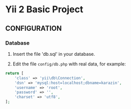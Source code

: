 Yii 2 Basic Project
============================

CONFIGURATION
-------------

### Database

1) Insert the file 'db.sql' in your database.


2) Edit the file `config/db.php` with real data, for example:

```php
return [
    'class' => 'yii\db\Connection',
    'dsn' => 'mysql:host=localhost;dbname=karazin',
    'username' => 'root',
    'password' => '',
    'charset' => 'utf8',
];
```
